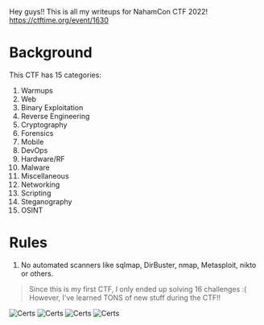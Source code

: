 Hey guys!! This is all my writeups for NahamCon CTF 2022!
https://ctftime.org/event/1630

# Background
This CTF has 15 categories:
1. Warmups
2. Web
3. Binary Exploitation
4. Reverse Engineering
5. Cryptography
6. Forensics
7. Mobile
8. DevOps
9. Hardware/RF
10. Malware
11. Miscellaneous
12. Networking
13. Scripting
14. Steganography
15. OSINT

# Rules
1. No automated scanners like sqlmap, DirBuster, nmap, Metasploit, nikto or others.

> Since this is my first CTF, I only ended up solving 16 challenges :(
> However, I've learned TONS of new stuff during the CTF!!

![Certs](https://github.com/siunam321/CTF-Writeups/blob/main/NahaCon-CTF-2022/images/certs.png)
![Certs](https://github.com/siunam321/CTF-Writeups/blob/main/NahaCon-CTF-2022/images/catebreakdown.png)
![Certs](https://github.com/siunam321/CTF-Writeups/blob/main/NahaCon-CTF-2022/images/score.png)
![Certs](https://github.com/siunam321/CTF-Writeups/blob/main/NahaCon-CTF-2022/images/solves.png)